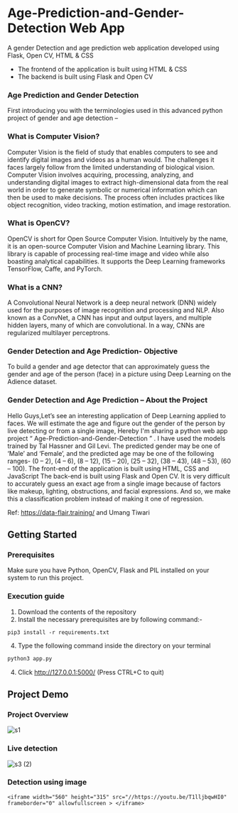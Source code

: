 # Age-Prediction-and-Gender-Detection Web App
A gender Detection  and age prediction web application developed using Flask, Open CV, HTML & CSS


* The frontend of the application is built using HTML & CSS
* The backend is built using Flask and Open CV

### Age Prediction and Gender Detection

First introducing you with the terminologies used in this advanced python project of gender and age detection –

### What is Computer Vision?
Computer Vision is the field of study that enables computers to see and identify digital images and videos as a human would. The challenges it faces largely follow from the limited understanding of biological vision. Computer Vision involves acquiring, processing, analyzing, and understanding digital images to extract high-dimensional data from the real world in order to generate symbolic or numerical information which can then be used to make decisions. The process often includes practices like object recognition, video tracking, motion estimation, and image restoration.

### What is OpenCV?
OpenCV is short for Open Source Computer Vision. Intuitively by the name, it is an open-source Computer Vision and Machine Learning library. This library is capable of processing real-time image and video while also boasting analytical capabilities. It supports the Deep Learning frameworks TensorFlow, Caffe, and PyTorch.

### What is a CNN?
A Convolutional Neural Network is a deep neural network (DNN) widely used for the purposes of image recognition and processing and NLP. Also known as a ConvNet, a CNN has input and output layers, and multiple hidden layers, many of which are convolutional. In a way, CNNs are regularized multilayer perceptrons.

### Gender  Detection and Age Prediction- Objective
To build a gender and age detector that can approximately guess the gender and age of the person (face) in a picture using Deep Learning on the Adience dataset.

### Gender  Detection and Age Prediction – About the Project
Hello Guys,Let’s see an interesting application of Deep Learning applied to faces. We will estimate the age and figure out the gender of the person by live detecting or  from a single image, Hereby  I'm sharing a python web app  project “ Age-Prediction-and-Gender-Detection ” . I have used the models trained by Tal Hassner and Gil Levi. The predicted gender may be one of ‘Male’ and ‘Female’, and the predicted age may be one of the following ranges- (0 – 2), (4 – 6), (8 – 12), (15 – 20), (25 – 32), (38 – 43), (48 – 53), (60 – 100). The front-end of the application is built using HTML, CSS and JavaScript The back-end is built using Flask and Open CV. It is very difficult to accurately guess an exact age from a single image because of factors like makeup, lighting, obstructions, and facial expressions. And so, we make this a classification problem instead of making it one of regression.

Ref: https://data-flair.training/ and Umang Tiwari

## Getting Started

### Prerequisites
Make sure you have Python, OpenCV, Flask and PIL installed on your system to run this project.

### Execution guide
1. Download the contents of the repository
2. Install the necessary prerequisites are by following command:-

```
pip3 install -r requirements.txt

```

4. Type the following command inside the directory on your terminal
  ```sh
  python3 app.py
  ```
  
4. Click http://127.0.0.1:5000/ (Press CTRL+C to quit)

## Project Demo

### Project Overview

![s1](https://user-images.githubusercontent.com/76810003/160344080-c08e4f55-c656-4690-89a4-9bad2ba86d54.gif)

### Live detection

![s3 (2)](https://user-images.githubusercontent.com/76810003/160345542-bbbb6195-03a5-4432-913a-8cd39058e544.gif)


### Detection using image
<!DOCTYPE html> 

<html>
  
<body>
  
    <iframe width="560" height="315" src="//https://youtu.be/T1lljbqwHI0" frameborder="0" allowfullscreen > </iframe>
</body>
  
</html>









